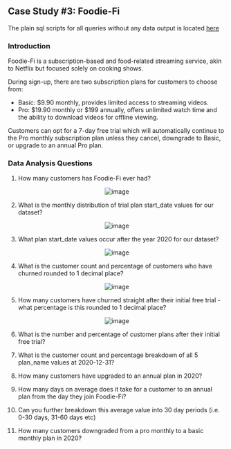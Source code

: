 
##  Case Study #3: Foodie-Fi

The plain sql scripts for all queries without any data output is located [here]()


### Introduction


Foodie-Fi is a subscription-based and food-related streaming service, akin to Netflix but focused solely on cooking shows. 

During sign-up, there are two subscription plans for customers to choose from:

- Basic: $9.90 monthly, provides limited access to streaming videos.
- Pro: $19.90 monthly or $199 annually, offers unlimited watch time and the ability to download videos for offline viewing.

Customers can opt for a 7-day free trial which will automatically continue to the Pro monthly subscription plan unless they cancel, downgrade to Basic, or upgrade to an annual Pro plan.

### Data Analysis Questions


1.	How many customers has Foodie-Fi ever had?

<p align="center">
  <img src="https://github.com/GBlanch/SQL-weekly-challenges/assets/136500426/77650e9f-567e-454e-b6b4-db1b35c68708" alt="image">
</p>


2.	What is the monthly distribution of trial plan start_date values for our dataset?

<p align="center">
  <img src="https://github.com/GBlanch/SQL-weekly-challenges/assets/136500426/9c78b5dc-17e0-4843-b083-15453dc58da7" alt="image">
</p>




3.	What plan start_date values occur after the year 2020 for our dataset?

<p align="center">
  <img src="https://github.com/GBlanch/SQL-weekly-challenges/assets/136500426/d71a9555-dab8-4a42-8702-85db0600c57e" alt="image">
</p>





4.	What is the customer count and percentage of customers who have churned rounded to 1 decimal place?

<p align="center">
  <img src="https://github.com/GBlanch/SQL-weekly-challenges/assets/136500426/dba014a6-df64-4f20-b92d-913c86f011a2" alt="image">
</p>




5.	How many customers have churned straight after their initial free trial - what percentage is this rounded to 1 decimal place?

<p align="center">
  <img src="https://github.com/GBlanch/SQL-weekly-challenges/assets/136500426/ccae51e4-911e-48ee-b1f2-ed0178effde3" alt="image">
</p>



6.	What is the number and percentage of customer plans after their initial free trial?


7.	What is the customer count and percentage breakdown of all 5 plan_name values at 2020-12-31?


8.	How many customers have upgraded to an annual plan in 2020?


9.	How many days on average does it take for a customer to an annual plan from the day they join Foodie-Fi?

10.	Can you further breakdown this average value into 30 day periods (i.e. 0-30 days, 31-60 days etc)

11.	How many customers downgraded from a pro monthly to a basic monthly plan in 2020?


